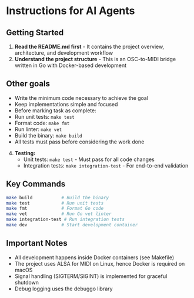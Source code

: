 # Instructions for AI Agents

## Getting Started
1. **Read the README.md first** - It contains the project overview, architecture, and development workflow
2. **Understand the project structure** - This is an OSC-to-MIDI bridge written in Go with Docker-based development


## Other goals
- Write the minimum code necessary to achieve the goal
- Keep implementations simple and focused
- Before marking task as complete:
- Run unit tests: `make test`
- Format code: `make fmt`
- Run linter: `make vet`
- Build the binary: `make build`
- All tests must pass before considering the work done

4. **Testing:**
   - Unit tests: `make test` - Must pass for all code changes
   - Integration tests: `make integration-test` - For end-to-end validation

## Key Commands
```bash
make build           # Build the binary
make test            # Run unit tests
make fmt             # Format Go code
make vet             # Run Go vet linter
make integration-test # Run integration tests
make dev             # Start development container
```

## Important Notes
- All development happens inside Docker containers (see Makefile)
- The project uses ALSA for MIDI on Linux, hence Docker is required on macOS
- Signal handling (SIGTERM/SIGINT) is implemented for graceful shutdown
- Debug logging uses the debuggo library
